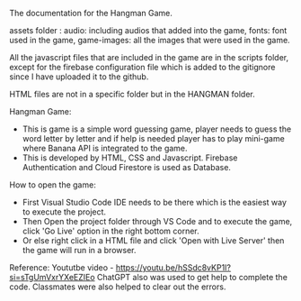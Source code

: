 The documentation for the Hangman Game.

assets folder : 
    audio: including audios that added into the game, 
    fonts: font used in the game,
    game-images: all the images that were used in the game.

All the javascript files that are included in the game are in the scripts folder, except for the firebase configuration file which is added to the gitignore since I have uploaded it to the github. 

HTML files are not in a specific folder but in the HANGMAN folder.

Hangman Game: 
* This is game is a simple word guessing game, player needs to guess the word letter by letter and if help is needed player has to play mini-game where Banana API is integrated to the game. 
* This is developed by HTML, CSS and Javascript. Firebase Authentication and Cloud Firestore is used as Database. 

How to open the game:
* First Visual Studio Code IDE needs to be there which is the easiest way to execute the project. 
* Then Open the project folder through VS Code and to execute the game, click 'Go Live' option in the right bottom corner. 
* Or else right click in a HTML file and click 'Open with Live Server' then the game will run in a browser. 


Reference: 
Yoututbe video - https://youtu.be/hSSdc8vKP1I?si=sTgUmVxrYXeEZIEo
ChatGPT also was used to get help to complete the code. 
Classmates were also helped to clear out the errors.  

